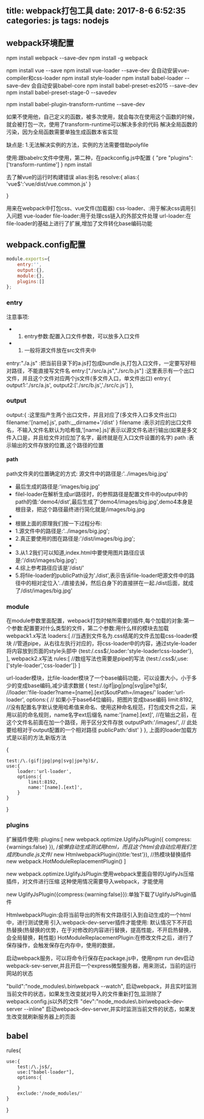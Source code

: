 title: webpack打包工具
date: 2017-8-6 6:52:35
categories: js
tags: nodejs
---

<div><!--more--></div>


## webpack环境配置

npm install webpack --save-dev
npm install -g webpack

npm install vue --save
npm install vue-loader --save-dev
会自动安装vue-compiler和css-loader
npm install style-loader
npm install babel-loader --save-dev
会自动安装babel-core
npm install babel-preset-es2015 --save-dev
npm install babel-preset-stage-0 --savedev

npm install babel-plugin-transform-runtime --save-dev

如果不使用他，自己定义的函数，被多次使用，就会每次在使用这个函数的时候，就会被打包一次，使用了transform-runtime可以解决多余的代码
解决全局函数的污染，因为全局函数需要单独生成函数本省实现

缺点是:
1.无法解决实例的方法，实例的方法需要借助polyfile


使用:跟babelrc文件中使用，第二种，在packconfig.js中配置
{
	"pre
	"plugins":['transform-runtime']
}
npm install


去了解vue的运行时构建错误
alias:别名
resolve:{
	alias:{
		'vue$':'vue/dist/vue.common.js'
	}

}



用来在webpack中打包css、vue文件(加载器)
css-loader、:用于解决css调用引入问题
vue-loader
file-loader:用于处理css链入的外部文件处理
url-loader:在file-loader的基础上进行了扩展,增加了文件转化base编码功能


## webpack.config配置

```javascript
module.exports={
	entry:'',
	output:{},
	module:{},
	plugins:[]
};
```

### entry

注意事项:
- 1. entry参数:配置入口文件参数，可以放多入口文件
- 1. 一般将源文件放在src文件夹中

entry:"./a.js"						:把当前目录下的a.js打包成bundle.js,打包入口文件，一定要写好相对路径，不能直接写文件名
entry:["./src/a.js","./src/b.js"]	:这里表示有一个出口文件，并且这个文件对应两个js文件(多文件入口，单文件出口)
entry:{		
	output1:'./src/a.js',
	output2:['./src/b.js','./src/c.js']
},

### output								
output:{							:这里指产生两个出口文件，并且对应了(多文件入口多文件出口)
	filename:'[name].js',
	path:__dirname+'/dist'
}
filename		:表示对应的出口文件名，不输入文件名默认为哈希值,'[name].js]'表示以源文件名进行输出(如果是多文件入口是，并且给文件对应加了名字，最终就是在入口文件设置的名字)
path			:表示输出的文件存放的位置,这个路径的位置


#### path
path文件夹的位置确定的方式:
源文件中的路径是:'../images/big.jpg'

- 最后生成的路径是:'images/big.jpg'
- filel-loader在解析生成url路径时，的参照路径是配置文件中的output中的path的值:'demo4/dist',最后生成了'demo4/images/big.jpg',demo4本身是根目录，把这个路径最终进行简化就是/images/big.jpg
- 
- 根据上面的原理我们按一下过程分布:
- 1.源文件中的路径是:'../images/big.jpg';
- 2.真正要使用的图在路径是:'/dist/images/big.jpg';
- 
- 3.从1.2我们可以知道,index.html中要使用图片路径应该是:'/dist/images/big.jpg';
- 4.综上参考路径应该是'/dist/'
- 5.将file-loader的publicPath设为'./dist',表示告诉file-loader吧源文件中的路径中的相对定位入'../直接去掉，然后白身下的直接拼在一起./dist后面，就成了/dist/images/big.jpg'




### module
在module参数里面配置，webpack打包时候所需要的插件,每个加载的对象:第一个参数:配置要对什么类型的文件，第二个参数:用什么样的模块去加载
webpack1.x写法
loaders:[
	//当遇到文件名为.css结尾的文件去加载css-loader模块
	//管道pipe，从右往左执行对应的，将css-loader中的内容，通过style-loader将内容放到页面的style头部中
	{test:/\.css$/,loader:'style-loader!css-loader'},
],
webpack2.x写法
rules:[
	//数组写法也需要是pipe的写法
	{test:/\.css$/,use:['style-loader','css-loader']}
]

url-loader模块，比file-loader模块了一个base编码功能，可以设置大小，小于多少的变成base编码,减少请求数据
{
	test:/\.(gif|jpg|png|svg|jpe?g)$/,
	//loader:'file-loader?name=[name].[ext]&outPath=/images/'
	loader:'url-loader',
	options:{
		// 如果小于base64位编码，把图片变成base编码
		limit:8192,					
		//没有配置名字默认使用哈希值来命名、使用这种命名规范，打包成文件之后，采用以前的命名规则，name名字ext后缀名
		name:'[name].[ext]',
		//在输出之前，在这个文件名前面在加一个路径，用于区分文件存放
		outputPath:'/images/',
		// 此处要给相对于output配置的一个相对路径
		publicPath:'dist'
	}
},
上面的loader加载方式是以前的方法,新版方法

{

	test:/\.(gif|jpg|png|svg|jpe?g)$/,
	use:{
		loader:'url-loader',
		options:{
			limit:8192,
			name:'[name].[ext]',
		}
	}
}


### plugins

扩展插件使用:
plugins:[
	new webpack.optimize.UglifyJsPlugin({
		compress:{warnings:false}
	}),
	/*偷懒自动生成测试用html，而且这个html会自动应用我们生成的bundle.js文件*/
	new HtmlwebpackPlugin({title:'test'}),
	//热模块替换插件
	new webpack.HotModuleReplacementPlugin()
]

new webpack.optimize.UglifyJsPlugin:使用webpack里面自带的UglifyJs压缩插件，对文件进行压缩
这种使用情况需要导入webpack，才能使用

new UglifyJsPlugin({compress:{warning:false}}):单独下载了UglifyJsPlugin插件





HtmlwebpackPlugin:会将当前导出的所有文件路径引入到自动生成的一个html中，进行测试使用
引入:webpack-dev-server插件才能使用:
默认情况下不开启热替换(热替换的优势，在于对修改的内容进行替换，提高性能，不开启热替换，会全局替换，耗性能)
HotModuleReplacementPlugin:在修改文件之后，进行了保存操作，会触发保存在内存中，使用的数据，


启动webpack服务，可以将命令行保存在package.js中，使用npm run dev启动webpack-sev-server,并且开启一个express微型服务器，用来测试，当前的运行网站的状态

"build":"node_modules\\.bin\\webpack --watch",	启动webpack，并且实时监测当前文件的状态，如果发生改变就对导入的文件重新打包,监测除了webpack.config.js以外的文件
"dev":"node_modules\\.bin\\webpack-dev-server --inline"	启动webpack-dev-server,并实时监测当前文件的状态，如果发生改变就刷新服务器上的页面


## babel


rules{

	use:{
		test:/\.js$/,
		use:["babel-loader"],
		options:{
			
		}
		exclude:'/node_modules/'
	}
}